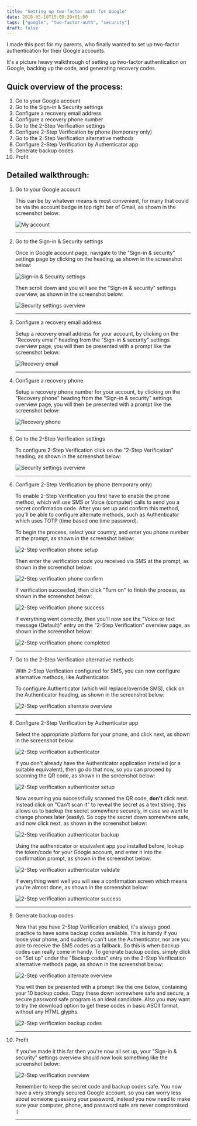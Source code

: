 ```yaml
---
title: "Setting up two-factor auth for Google"
date: 2018-03-10T15:00:39+01:00
tags: ["google", "two-factor-auth", "security"]
draft: false
---
```


I made this post for my parents, who finally wanted to set up two-factor authentication for their Google accounts.

It's a picture heavy walkthrough of setting up two-factor authentication on Google, backing up the code, and generating recovery codes.

## Quick overview of the process:

 1. Go to your Google account
 1. Go to the Sign-in & Security settings
 1. Configure a recovery email address
 1. Configure a recovery phone number
 1. Go to the 2-Step Verification settings
 1. Configure 2-Step Verification by phone (temporary only)
 1. Go to the 2-Step Verification alternative methods
 1. Configure 2-Step Verification by Authenticator app
 1. Generate backup codes
 1. Profit


## Detailed walkthrough:

1. Go to your Google account

    This can be by whatever means is most convenient, for many that could be via the account badge in top right bar of Gmail, as shown in the screenshot below:

    ![My account](/images/2fa-google/01_my-account.png)

    ---


1. Go to the Sign-in & Security settings

    Once in Google account page, navigate to the "Sign-in & security" settings page by clicking on the heading, as shown in the screenshot below:

    ![Sign-in & Security settings](/images/2fa-google/02_sign-in-and-security.png)

    Then scroll down and you will see the "Sign-in & security" settings overview, as shown in the screenshot below:

    ![Security settings overview](/images/2fa-google/03_overview.png)

    ---


1. Configure a recovery email address

    Setup a recovery email address for your account, by clicking on the "Recovery email" heading from the "Sign-in & security" settings overview page, you will then be presented with a prompt like the screenshot below:

    ![Recovery email](/images/2fa-google/04_recovery-email.png)

    ---


1. Configure a recovery phone

    Setup a recovery phone number for your account, by clicking on the "Recovery phone" heading from the "Sign-in & security" settings overview page, you will then be presented with a prompt like the screenshot below:

    ![Recovery phone](/images/2fa-google/05_recovery-phone.png)

    ---


1. Go to the 2-Step Verification settings

    To configure 2-Step Verification click on the "2-Step Verification" heading, as shown in the screenshot below:

    ![Security settings overview](/images/2fa-google/03_overview.png)

    ---


1. Configure 2-Step Verification by phone (temporary only)

    To enable 2-Step Verification you first have to enable the phone method, which will use SMS or Voice (computer) calls to send you a secret confirmation code. After you set up and confirm this method, you'll be able to configure alternate methods, such as Authenticator which uses TOTP (time based one time password).

    To begin the process, select your country, and enter you phone number at the prompt, as shown in the screenshot below:

    ![2-Step verification phone setup](/images/2fa-google/06_two-step-phone-setup.png)

    Then enter the verification code you received via SMS at the prompt, as shown in the screenshot below:

    ![2-Step verification phone confirm](/images/2fa-google/07_two-step-phone-confirm.png)

    If verification succeeded, then click "Turn on" to finish the process, as shown in the screenshot below:

    ![2-Step verification phone success](/images/2fa-google/08_two-step-phone-success.png)

    If everything went correctly, then you'll now see the "Voice or text message (Default)" entry on the "2-Step Verification" overview page, as shown in the screenshot below:

    ![2-Step verification phone completed](/images/2fa-google/09_two-step-phone-completed.png)

    ---


1. Go to the 2-Step Verification alternative methods

    With 2-Step Verification configured for SMS, you can now configure alternative methods, like Authenticator.

    To configure Authenticator (which will replace/override SMS), click on the Authenticator heading, as shown in the screenshot below:

    ![2-Step verification alternate overview](/images/2fa-google/10_two-step-alternate-overview.png)

    ---


1. Configure 2-Step Verification by Authenticator app

    Select the appropriate platform for your phone, and click next, as shown in the screenshot below:

    ![2-Step verification authenticator](/images/2fa-google/11_two-step-authenticator.png)

    If you don't already have the Authenticator application installed (or a suitable equivalent), then go do that now, so you can proceed by scanning the QR code, as shown in the screenshot below:

    ![2-Step verification authenticator setup](/images/2fa-google/12_two-step-authenticator-setup.png)

    Now assuming you successfully scanned the QR code, **don't** click next. Instead click on "Can't scan it" to reveal the secret as a text string, this allows us to backup the secret somewhere securely, in case we want to change phones later (easily). So copy the secret down somewhere safe, and now click next, as shown in the screenshot below:

    ![2-Step verification authenticator backup](/images/2fa-google/13_two-step-authenticator-backup.png)

    Using the authenticator or equivalent app you installed before, lookup the token/code for your Google account, and enter it into the confirmation prompt, as shown in the screenshot below:

    ![2-Step verification authenticator validate](/images/2fa-google/14_two-step-authenticator-validate.png)

    If everything went well you will see a confirmation screen which means you're almost done, as shown in the screenshot below:

    ![2-Step verification authenticator success](/images/2fa-google/15_two-step-authenticator-success.png)

    ---


1. Generate backup codes

    Now that you have 2-Step Verification enabled, it's always good practice to have some backup codes available. This is handy if you loose your phone, and suddenly can't use the Authenticator, nor are you able to receive the SMS codes as a fallback. So this is when backup codes can really come in handy. To generate backup codes, simply click on "Set up" under the "Backup codes" entry on the 2-Step Verification alternative methods page, as shown in the screenshot below:

    ![2-Step verification alternate overview](/images/2fa-google/10_two-step-alternate-overview.png)

    You will then be presented with a prompt like the one below, containing your 10 backup codes. Copy these down somewhere safe and secure, a secure password safe program is an ideal candidate. Also you may want to try the download option to get these codes in basic ASCII format, without any HTML glyphs.

    ![2-Step verification backup codes](/images/2fa-google/16_two-step-backup-codes.png)

    ---


1. Profit

    If you've made it this far then you're now all set up, your "Sign-in & security" settings overview should now look something like the screenshot below:

    ![2-Step verification overview](/images/2fa-google/17_two-step-overview.png)

    Remember to keep the secret code and backup codes safe. You now have a very strongly secured Google account, so you can worry less about someone guessing your password, instead you now need to make sure your computer, phone, and password safe are never compromised :)

    ---

